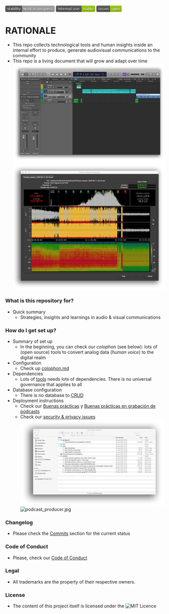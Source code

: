 ![stability-work_in_progress](images/477405737-stability_work_in_progress.png)
![internaluse-green](images/3847436881-internal_use_stable.png)
![issues-open](images/2944199103-issues_open.png)

# RATIONALE #
* This repo collects technological tools and human insights inside an internal effort to produce, generate audiovisual communications to the community
* This repo is a living document that will grow and adapt over time
![graphics](images/3536431956-sound_editor.jpg)
![exporting_session.jpg](images/1980281232-export_waves.jpg)

### What is this repository for?

* Quick summary
    - Strategies, insights and learnings in audio & visual communications

### How do I get set up?

* Summary of set up
    - In the beginning, you can check our _colophon_ (see below): lots of (open source) tools to convert analog data (_human voice_) to the digital realm
* Configuration
    - Check up [colophon.md](Colophon.md)
* Dependencies
    -  Lots of [tools](Colophon.md) needs lots of dependencies. There is no universal governance that applies to all
* Database configuration
    - There is no database to [CRUD](https://en.wikipedia.org/wiki/Create,_read,_update_and_delete)
* Deployment instructions
    - Check our [Buenas prácticas](Buenas_practicas.md) y [Buenas prácticas en grabación de podcasts](Buenas_practicas_grabacion_podcast.md)
    - Check our [security & privacy issues](security_privacy_issues.md)
![audacity.jpg](images/1684545415-1801032688-cartoon.jpg)
![podcast_producer.jpg](https://bitbucket.org/repo/48bkkAE/images/2429225702-gis.jpg)

### Changelog

* Please check the [Commits](https://github.com/imhicihu/AUvisual/commits/master) section for the current status

### Code of Conduct

* Please, check our [Code of Conduct](Code_of_conduct.md)

### Legal

* All trademarks are the property of their respective owners.

### License ###

* The content of this project itself is licensed under the ![MIT Licence](https://bitbucket.org/repo/ekyaeEE/images/2049852260-MIT-license-green.png)
